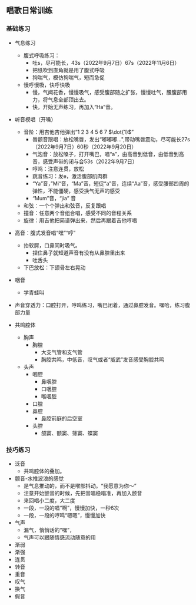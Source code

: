 ## 唱歌日常训练
### 基础练习
- 气息练习
    - 腹式呼吸练习：
        - 吐s，尽可能长，43s（2022年9月7日）67s（2022年11月6日）
        - 把纸吹到直角就是用了腹式呼吸
        - 狗喘气，模仿狗喘气，短而急促
    - 慢呼慢吸，快呼快吸
        - 慢，气闻花香，慢慢吸气，感受腹部随之扩张，慢慢吐气，腰腹部用力，将气息全部顶出去。
        - 快，开始无声练习，再加入“Ha”音。
- 听音模唱（开嗓）
    - 音阶：用吉他吉他弹出“1 2 3 4 5 6 7 $\dot{1}$”
        - 唇颤音跟唱：放松嘴唇，发出“嘟嘟嘟...",带动嘴唇震动，尽可能长27s（2022年9月7日）60秒（2022年9月20日）
        - 气泡音：放松嗓子，打开嘴巴，唱“a”，由高音到低音，由低音到高音，感受声带的闭与合53s（2022年9月7日）
        - 哼鸣：注意连贯，放松
        - 跳音练习：发e，激活腹部肌肉群
        - “Ya”音，”Mi“音，“Ma”音，短促“a”音，连续“Aa”音，感受腰部四周的弹性，不能僵硬，感受换气无声的感受
        - “Mum”音，“jia” 音
    - 和弦：一个个弹出和弦音，反复跟唱
    - 撞音：任意两个音组合唱，感受不同的音程关系
    - 旋律：用吉他把简谱弹出来，然后再跟着吉他哼唱

- 高音：腹式发音唱“嘿”“哼”
    - 抬软腭，口鼻同时吸气。
        - 捏住鼻子就知道声音有没有从鼻腔里出来
        - 吐舌头
    - 下巴放松：下颌骨左右晃动
- 咽音
    - 学青蛙叫
- 声音穿透力：口腔打开，哼鸣练习，嘴巴闭着，通过鼻腔发音。嘿哈，练习腹部力量
- 共鸣腔体
    - 胸声
        - 胸腔
            - 大支气管和支气管
            - 胸腔共鸣，中低音，叹气或者“威武”发音感受胸腔共鸣
    - 头声
        - 咽腔
            - 鼻咽腔
            - 口咽腔
            - 喉咽腔
        - 口腔
        - 鼻腔
            - 鼻腔前庭的后空室
        - 头腔
            - 颌窦、额窦、筛窦、蝶窦

### 技巧练习
- 泛音
    - 共鸣腔体的叠加。
- 颤音-水推波浪的感觉
    - 是气息推动的，而不是喉部抖动。“我愿意为你～”
    - 注意开始颤音的时候，先把音唱稳唱准，再加入颤音
    - 来回唱小二度，大二度
    - 一段，一段的唱“啊”，慢慢加快，一秒6次
    - 一段，一段的哼鸣“嗯嗯”，慢慢加快
- 气声
    - 漏气，悄悄话的“嘿”，
    - 气声可以跟随情感流动随意的用
- 渐弱
- 渐强
- 连贯
- 转音
- 重音
- 叹气
- 换气
- 假音 